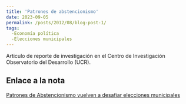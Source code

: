 ```yaml
---
title: 'Patrones de abstencionismo'
date: 2023-09-05
permalink: /posts/2012/08/blog-post-1/
tags:
  -Economía política
  -Elecciones municipales
---
```


Articulo de reporte de investigación en el Centro de Investigación Observatorio del Desarrollo (UCR).


Enlace a la nota
------
[Patrones de Abstencionismo vuelven a desafiar elecciones municipales](https://semanariouniversidad.com/pais/patrones-de-abstencion-vuelven-a-desafiar-a-las-elecciones-municipales-pero-nuevos-factores-pueden-cambiar-panorama-en-2024/) 
